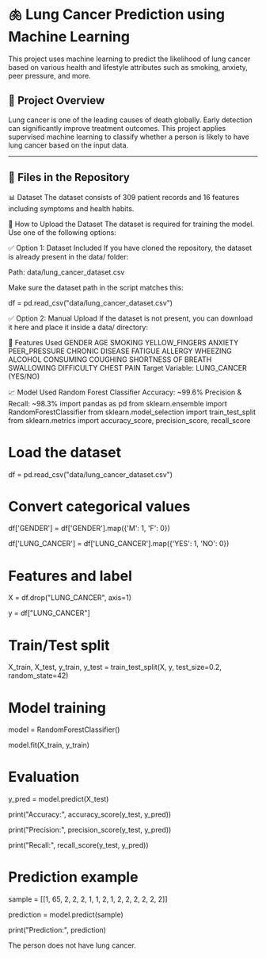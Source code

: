 # 🫁 Lung Cancer Prediction using Machine Learning

This project uses machine learning to predict the likelihood of lung cancer based on various health and lifestyle attributes such as smoking, anxiety, peer pressure, and more.

## 📌 Project Overview

Lung cancer is one of the leading causes of death globally. Early detection can significantly improve treatment outcomes. This project applies supervised machine learning to classify whether a person is likely to have lung cancer based on the input data.

---

## 📂 Files in the Repository

📊 Dataset
The dataset consists of 309 patient records and 16 features including symptoms and health habits.

🔽 How to Upload the Dataset
The dataset is required for training the model. Use one of the following options:

✅ Option 1: Dataset Included
If you have cloned the repository, the dataset is already present in the data/ folder:

Path: data/lung_cancer_dataset.csv

Make sure the dataset path in the script matches this:

df = pd.read_csv("data/lung_cancer_dataset.csv")

✅ Option 2: Manual Upload
If the dataset is not present, you can download it here and place it inside a data/ directory:

🧠 Features Used
GENDER
AGE
SMOKING
YELLOW_FINGERS
ANXIETY
PEER_PRESSURE
CHRONIC DISEASE
FATIGUE
ALLERGY
WHEEZING
ALCOHOL CONSUMING
COUGHING
SHORTNESS OF BREATH
SWALLOWING DIFFICULTY
CHEST PAIN
Target Variable: LUNG_CANCER (YES/NO)

📈 Model Used
Random Forest Classifier
Accuracy: ~99.6%
Precision & Recall: ~98.3%
import pandas as pd
from sklearn.ensemble import RandomForestClassifier
from sklearn.model_selection import train_test_split
from sklearn.metrics import accuracy_score, precision_score, recall_score

# Load the dataset
df = pd.read_csv("data/lung_cancer_dataset.csv")

# Convert categorical values
df['GENDER'] = df['GENDER'].map({'M': 1, 'F': 0})

df['LUNG_CANCER'] = df['LUNG_CANCER'].map({'YES': 1, 'NO': 0})

# Features and label
X = df.drop("LUNG_CANCER", axis=1)

y = df["LUNG_CANCER"]

# Train/Test split
X_train, X_test, y_train, y_test = train_test_split(X, y, test_size=0.2, random_state=42)

# Model training
model = RandomForestClassifier()

model.fit(X_train, y_train)

# Evaluation
y_pred = model.predict(X_test)

print("Accuracy:", accuracy_score(y_test, y_pred))

print("Precision:", precision_score(y_test, y_pred))

print("Recall:", recall_score(y_test, y_pred))

# Prediction example
sample = [[1, 65, 2, 2, 2, 1, 1, 2, 1, 2, 2, 2, 2, 2, 2]]

prediction = model.predict(sample)

print("Prediction:", prediction)

The person does not have lung cancer.

